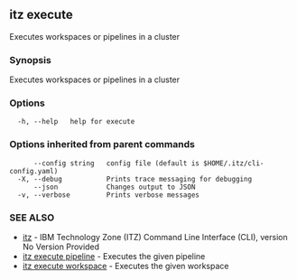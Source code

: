 ## itz execute

Executes workspaces or pipelines in a cluster

### Synopsis

Executes workspaces or pipelines in a cluster

### Options

```
  -h, --help   help for execute
```

### Options inherited from parent commands

```
      --config string   config file (default is $HOME/.itz/cli-config.yaml)
  -X, --debug           Prints trace messaging for debugging
      --json            Changes output to JSON
  -v, --verbose         Prints verbose messages
```

### SEE ALSO

* [itz](itz.md)	 - IBM Technology Zone (ITZ) Command Line Interface (CLI), version No Version Provided
* [itz execute pipeline](itz_execute_pipeline.md)	 - Executes the given pipeline
* [itz execute workspace](itz_execute_workspace.md)	 - Executes the given workspace

